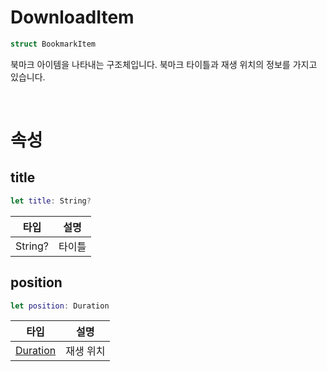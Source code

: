 # DownloadItem

```swift
struct BookmarkItem
```

북마크 아이템을 나타내는 구조체입니다. 북마크 타이틀과 재생 위치의 정보를 가지고 있습니다.

<br>

# 속성

## title

```swift
let title: String?
```
|타입|설명|
|:--:|:--:|
|String?|타이틀|

## position

```swift
let position: Duration
```

|타입|설명|
|:--:|:--:|
|[Duration](../duration/home.md#duration)|재생 위치|
